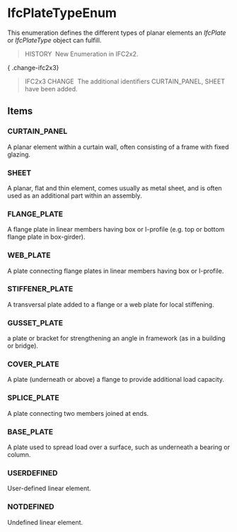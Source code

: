 # IfcPlateTypeEnum

This enumeration defines the different types of planar elements an _IfcPlate_ or _IfcPlateType_ object can fulfill.

> HISTORY&nbsp; New Enumeration in IFC2x2.

{ .change-ifc2x3}
> IFC2x3 CHANGE&nbsp; The additional identifiers CURTAIN_PANEL, SHEET have been added.

## Items

### CURTAIN_PANEL
A planar element within a curtain wall, often consisting of a frame with fixed glazing.

### SHEET
A planar, flat and thin element, comes usually as metal sheet, and is often used as an additional part within an assembly.

### FLANGE_PLATE
A flange plate in linear members having box or I-profile (e.g. top or bottom flange plate in box-girder).

### WEB_PLATE
A plate connecting flange plates in linear members having box or I-profile.

### STIFFENER_PLATE
A transversal plate added to a flange or a web plate for local stiffening.

### GUSSET_PLATE
a plate or bracket for strengthening an angle in framework (as in a building or bridge).

### COVER_PLATE
A plate (underneath or above) a flange to provide additional load capacity.

### SPLICE_PLATE
A plate connecting two members joined at ends.

### BASE_PLATE
A plate used to spread load over a surface, such as underneath a bearing or column.

### USERDEFINED
User-defined linear element.

### NOTDEFINED
Undefined linear element.

